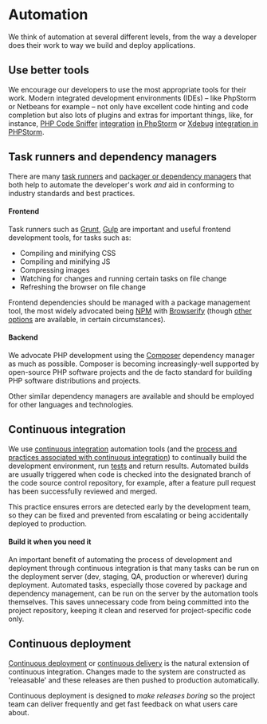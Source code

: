 # Automation

We think of automation at several different levels, from the way a developer does their work to way we build and deploy applications. 

## Use better tools

We encourage our developers to use the most appropriate tools for their work. Modern integrated development environments (IDEs) – like PhpStorm or Netbeans for example – not only have excellent code hinting and code completion but also lots of plugins and extras for important things, like, for instance, [PHP Code Sniffer](http://pear.php.net/package/PHP_CodeSniffer) [integration](https://gist.github.com/klederson/ca43a0f7f5b2478c1d44) [in PhpStorm](https://www.jetbrains.com/help/phpstorm/2016.2/using-php-code-sniffer-tool.html) or [Xdebug](https://xdebug.org/) [integration in PHPStorm](https://www.jetbrains.com/help/phpstorm/2016.2/configuring-xdebug.html).

## Task runners and dependency managers

There are many [task runners](https://www.smashingmagazine.com/2016/06/harness-machines-productive-task-runners/) and [packager or dependency managers](https://github.com/showcases/package-managers) that both help to automate the developer's work _and_ aid in conforming to industry standards and best practices.

#### Frontend
Task runners such as [Grunt](http://gruntjs.com/), [Gulp](http://gulpjs.com/) are important and useful frontend development tools, for tasks such as: 

- Compiling and minifying CSS
- Compiling and minifying JS
- Compressing images
- Watching for changes and running certain tasks on file change
- Refreshing the browser on file change

Frontend dependencies should be managed with a package management tool, the most widely advocated being [NPM](https://www.npmjs.com/) with [Browserify](http://browserify.org) (though [other options](https://www.slant.co/topics/1488/~front-end-package-managers) are available, in certain circumstances).  

#### Backend

We advocate PHP development using the [Composer](https://getcomposer.org/) dependency manager as much as possible. Composer is becoming increasingly-well supported by open-source PHP software projects and the de facto standard for building PHP software distributions and projects.
  
Other similar dependency managers are available and should be employed for other languages and technologies. 

## Continuous integration

We use [continuous integration](http://www.martinfowler.com/articles/continuousIntegration.html) automation tools (and the [process and practices associated with continuous integration](https://www.thoughtworks.com/continuous-integration)) to continually build the development environment, run [tests](../testing/README.md) and return results. Automated builds are usually triggered when code is checked into the designated branch of the code source control repository, for example, after a feature pull request has been successfully reviewed and merged.

This practice ensures errors are detected early by the development team, so they can be fixed and prevented from escalating or being accidentally deployed to production.

#### Build it when you need it

An important benefit of automating the process of development and deployment through continuous integration is that many tasks can be run on the deployment server (dev, staging, QA, production or wherever) during deployment. Automated tasks, especially those covered by package and dependency management, can be run on the server by the automation tools themselves. This saves unnecessary code from being committed into the project repository, keeping it clean and reserved for project-specific code only.

## Continuous deployment

[Continuous deployment](https://www.agilealliance.org/glossary/continuous-deployment/) or [continuous delivery](https://www.thoughtworks.com/continuous-delivery) is the natural extension of continuous integration. Changes made to the system are constructed as 'releasable' and these releases are then pushed to production automatically.

Continuous deployment is designed to _make releases boring_ so the project team can deliver frequently and get fast feedback on what users care about.